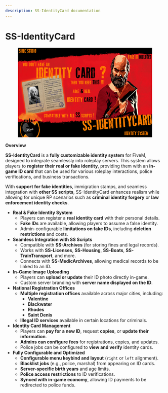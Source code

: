 ```yaml
---
description: SS-IdentityCard documentation
---
```


# SS-IdentityCard

<figure><img src=".gitbook/assets/identity_discord.png" alt=""><figcaption></figcaption></figure>

**Overview**



**SS-IdentityCard** is a **fully customizable identity system** for FiveM, designed to integrate seamlessly into roleplay servers. This system allows players to **register their real or fake identity**, providing them with an **in-game ID card** that can be used for various roleplay interactions, police verifications, and business transactions.

With **support for fake identities**, immigration stamps, and seamless integration with **other SS scripts**, SS-IdentityCard enhances realism while allowing for unique RP scenarios such as **criminal identity forgery** or **law enforcement identity checks**.



* **Real & Fake Identity System**
  * Players can register a **real identity card** with their personal details.
  * **Fake IDs** are available, allowing players to assume a false identity.
  * Admin-configurable **limitations on fake IDs**, including **deletion restrictions** and costs.
* **Seamless Integration with SS Scripts**
  * Compatible with **SS-Archives** (for storing fines and legal records).
  * Works with **SS-Licenses**, **SS-Housing**, **SS-Boats**, **SS-TrainTransport**, and more.
  * Connects with **SS-MedicArchives**, allowing medical records to be linked to an ID.
* **In-Game Image Uploading**
  * Players can **upload or update** their ID photo directly in-game.
  * Custom server branding with **server name displayed on the ID**.
* **National Registration Offices**
  * **Multiple registration offices** available across major cities, including:
    * **Valentine**
    * **Blackwater**
    * **Rhodes**
    * **Saint Denis**
  * **Illegal ID services** available in certain locations for criminals.
* **Identity Card Management**
  * Players can **pay for a new ID**, request **copies**, or **update their information**.
  * **Admins can configure fees** for registrations, copies, and updates.
  * Police jobs can be configured to **view and verify** identity cards.
* **Fully Configurable and Optimized**
  * **Configurable menu keybind and layout** (`right` or `left` alignment).
  * **Blacklist jobs** (e.g., police, marshal) from appearing on ID cards.
  * **Server-specific birth years** and age limits.
  * **Police access restrictions** to ID verifications.
  * **Synced with in-game economy**, allowing ID payments to be redirected to police funds.

